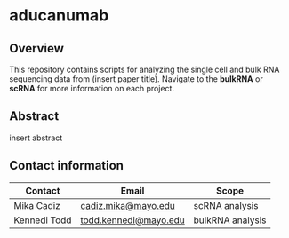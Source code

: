 # aducanumab
## Overview
This repository contains scripts for analyzing the single cell and bulk RNA sequencing data from (insert paper title). Navigate to the **bulkRNA** or **scRNA** for more information on each project.

## Abstract
insert abstract

## Contact information

| Contact | Email | Scope |
| --- | --- | --- |
| Mika Cadiz | cadiz.mika@mayo.edu | scRNA analysis |
| Kennedi Todd | todd.kennedi@mayo.edu | bulkRNA analysis |
